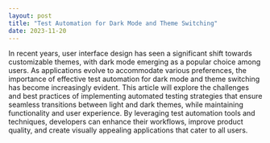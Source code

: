 ```yaml
---
layout: post
title: "Test Automation for Dark Mode and Theme Switching"
date: 2023-11-20
---
```


In recent years, user interface design has seen a significant shift towards customizable themes, with dark mode emerging as a popular choice among users. As applications evolve to accommodate various preferences, the importance of effective test automation for dark mode and theme switching has become increasingly evident. This article will explore the challenges and best practices of implementing automated testing strategies that ensure seamless transitions between light and dark themes, while maintaining functionality and user experience. By leveraging test automation tools and techniques, developers can enhance their workflows, improve product quality, and create visually appealing applications that cater to all users.
